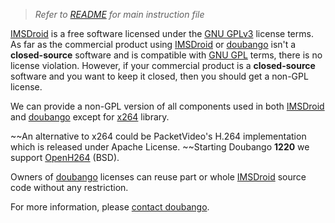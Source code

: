 > *Refer to* [*README*](../README.md) *for main instruction file*

[IMSDroid](http://code.google.com/p/imsdroid/) is a free software licensed under the [GNU GPLv3](http://www.gnu.org/licenses/gpl.html) license terms. As far as the commercial product using [IMSDroid](http://code.google.com/p/imsdroid/) or [doubango](http://doubango.org) isn't a **closed-source** software and is compatible with [GNU GPL](http://www.gnu.org/licenses/gpl.html) terms, there is no license violation. However, if your commercial product is a **closed-source** software and you want to keep it closed, then you should get a non-GPL license.

We can provide a non-GPL version of all components used in both [IMSDroid](http://code.google.com/p/imsdroid/) and [doubango](http://doubango.org) except for [x264](http://www.videolan.org/developers/x264.html) library.

~~An alternative to x264 could be PacketVideo's H.264 implementation which is released under Apache License. ~~Starting Doubango **1220** we support [OpenH264](https://github.com/cisco/openh264) (BSD).

Owners of [doubango](http://doubango.org) licenses can reuse part or whole
[IMSDroid](http://code.google.com/p/imsdroid/) source code without any restriction.

For more information, please [contact doubango](http://doubango.org/contact.html).
